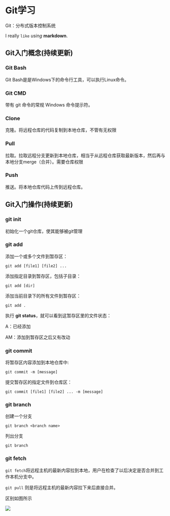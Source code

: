 # Git学习

Git：分布式版本控制系统

I really `like` *using* **markdown**.

## Git入门概念(持续更新)

### Git Bash

Git Bash是是Windows下的命令行工具，可以执行Linux命令。

### Git CMD

带有 git 命令的常规 Windows 命令提示符。

### Clone

克隆。将远程仓库的代码复制到本地仓库，不管有无权限

### Pull

拉取。拉取远程分支更新到本地仓库，相当于从远程仓库获取最新版本，然后再与本地分支merge（合并）。需要仓库权限

### Push

推送。将本地仓库代码上传到远程仓库。

## Git入门操作(持续更新)

### git init

初始化一个git仓库，使其能够被git管理

### git add

添加一个或多个文件到暂存区：

```shell
git add [file1] [file2] ...
```

添加指定目录到暂存区，包括子目录：

```shell
git add [dir]
```

添加当前目录下的所有文件到暂存区：

```shell
git add .
```

执行 **git status**，就可以看到这暂存区里的文件状态：

A：已经添加

AM：添加到暂存区之后又有改动

### git commit

将暂存区内容添加到本地仓库中:

```shell
git commit -m [message]
```

提交暂存区的指定文件到仓库区：

```shell
git commit [file1] [file2] ... -m [message]
```

### git branch

创建一个分支

```shell
git branch <branch name>
```

列出分支

```shell
git branch
```

### git fetch

`git fetch`将远程主机的最新内容拉到本地，用户在检查了以后决定是否合并到工作本机分支中。

`git pull`  则是将远程主机的最新内容拉下来后直接合并。

区别如图所示

![](http://kmknkk.oss-cn-beijing.aliyuncs.com/image/git.jpg)
